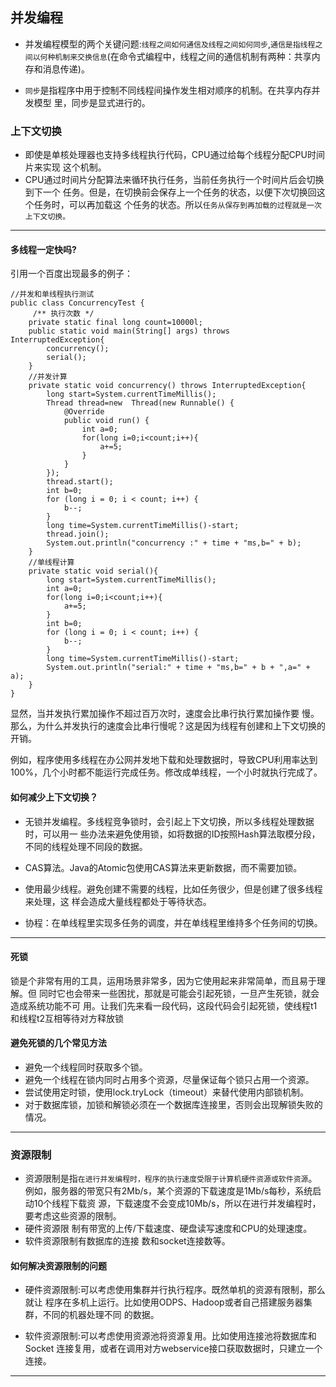 ## 并发编程


* 并发编程模型的两个关键问题:`线程之间如何通信及线程之间如何同步`,`通信是指线程之间以何种机制来交换信息`(在命令式编程中，线程之间的通信机制有两种：共享内存和消息传递)。

* `同步`是指程序中用于控制不同线程间操作发生相对顺序的机制。在共享内存并发模型 里，同步是显式进行的。

### 上下文切换
* 即使是单核处理器也支持多线程执行代码，CPU通过给每个线程分配CPU时间片来实现 这个机制。
* CPU通过时间片分配算法来循环执行任务，当前任务执行一个时间片后会切换到下一个 任务。但是，在切换前会保存上一个任务的状态，以便下次切换回这个任务时，可以再加载这 个任务的状态。所以`任务从保存到再加载的过程就是一次上下文切换。`

--- 



#### 多线程一定快吗?

引用一个百度出现最多的例子：

```
//并发和单线程执行测试
public class ConcurrencyTest {
	 /** 执行次数 */
	private static final long count=10000l;
	public static void main(String[] args) throws InterruptedException{
		concurrency();
		serial();
	}
	//并发计算
	private static void concurrency() throws InterruptedException{
		long start=System.currentTimeMillis();
		Thread thread=new  Thread(new Runnable() {
			@Override
			public void run() {
				int a=0;
				for(long i=0;i<count;i++){
					a+=5;
				}
			}
		});
		thread.start();
		int b=0;
		for (long i = 0; i < count; i++) {
			b--;
		}
		long time=System.currentTimeMillis()-start;
		thread.join();
		System.out.println("concurrency :" + time + "ms,b=" + b);
	}
	//单线程计算
	private static void serial(){
		long start=System.currentTimeMillis();
		int a=0;
		for(long i=0;i<count;i++){
			a+=5;
		}
		int b=0;
		for (long i = 0; i < count; i++) {
			b--;
		}
		long time=System.currentTimeMillis()-start;
		System.out.println("serial:" + time + "ms,b=" + b + ",a=" + a);
	}
}

```
显然，当并发执行累加操作不超过百万次时，速度会比串行执行累加操作要 慢。那么，为什么并发执行的速度会比串行慢呢？这是因为线程有创建和上下文切换的开销。

例如，程序使用多线程在办公网并发地下载和处理数据时，导致CPU利用率达到100%，几个小时都不能运行完成任务。修改成单线程，一个小时就执行完成了。

#### 如何减少上下文切换？

* 无锁并发编程。多线程竞争锁时，会引起上下文切换，所以多线程处理数据时，可以用一 些办法来避免使用锁，如将数据的ID按照Hash算法取模分段，不同的线程处理不同段的数据。

* CAS算法。Java的Atomic包使用CAS算法来更新数据，而不需要加锁。

* 使用最少线程。避免创建不需要的线程，比如任务很少，但是创建了很多线程来处理，这 样会造成大量线程都处于等待状态。

* 协程：在单线程里实现多任务的调度，并在单线程里维持多个任务间的切换。

---

#### 死锁
锁是个非常有用的工具，运用场景非常多，因为它使用起来非常简单，而且易于理解。但 同时它也会带来一些困扰，那就是可能会引起死锁，一旦产生死锁，就会造成系统功能不可 用。让我们先来看一段代码，这段代码会引起死锁，使线程t1和线程t2互相等待对方释放锁

#### 避免死锁的几个常见方法

* 避免一个线程同时获取多个锁。 
* 避免一个线程在锁内同时占用多个资源，尽量保证每个锁只占用一个资源。 
* 尝试使用定时锁，使用lock.tryLock（timeout）来替代使用内部锁机制。 
* 对于数据库锁，加锁和解锁必须在一个数据库连接里，否则会出现解锁失败的情况。

---

### 资源限制

* 资源限制是指`在进行并发编程时，程序的执行速度受限于计算机硬件资源或软件资源`。 例如，服务器的带宽只有2Mb/s，某个资源的下载速度是1Mb/s每秒，系统启动10个线程下载资 源，下载速度不会变成10Mb/s，所以在进行并发编程时，要考虑这些资源的限制。
* 硬件资源限 制有带宽的上传/下载速度、硬盘读写速度和CPU的处理速度。
* 软件资源限制有数据库的连接 数和socket连接数等。

#### 如何解决资源限制的问题

* 硬件资源限制:可以考虑使用集群并行执行程序。既然单机的资源有限制，那么就让 程序在多机上运行。比如使用ODPS、Hadoop或者自己搭建服务器集群，不同的机器处理不同 的数据。

* 软件资源限制:可以考虑使用资源池将资源复用。比如使用连接池将数据库和Socket 连接复用，或者在调用对方webservice接口获取数据时，只建立一个连接。
---